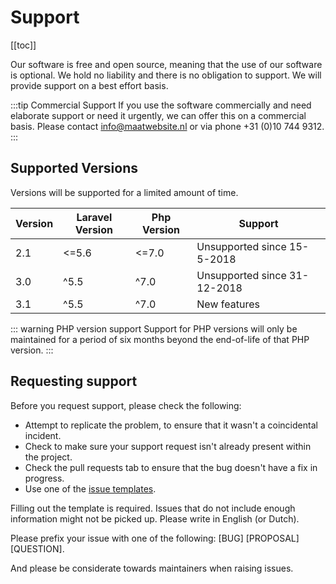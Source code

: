 # Support

[[toc]]

Our software is free and open source, meaning that the use of our software is optional. We hold no liability and there is no obligation to support. We will provide support on a best effort basis. 

:::tip Commercial Support
If you use the software commercially and need elaborate support or need it urgently, we can offer this on a commercial basis. Please contact <info@maatwebsite.nl> or via phone +31 (0)10 744 9312.
:::

## Supported Versions

Versions will be supported for a limited amount of time.

| Version | Laravel Version | Php Version | Support |
|---- |----|----|----|
| 2.1 | <=5.6 | <=7.0 | Unsupported since 15-5-2018 |
| 3.0 | ^5.5 |  ^7.0 | Unsupported since 31-12-2018 |
| 3.1 | ^5.5| ^7.0 |  New features |

::: warning PHP version support
Support for PHP versions will only be maintained for a period of six months beyond the end-of-life of that PHP version.
:::

## Requesting support
Before you request support, please check the following:
* Attempt to replicate the problem, to ensure that it wasn't a coincidental incident.
* Check to make sure your support request isn't already present within the project.
* Check the pull requests tab to ensure that the bug doesn't have a fix in progress.
* Use one of the [issue templates](https://github.com/Maatwebsite/Laravel-Excel/tree/3.1/.github/ISSUE_TEMPLATE).

Filling out the template is required. Issues that do not include enough information might not  be picked up. Please write in English (or Dutch).

Please prefix your issue with one of the following: [BUG] [PROPOSAL] [QUESTION].

And please be considerate towards maintainers when raising issues.
